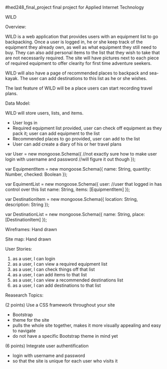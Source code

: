 #hed248_final_project
final project for Applied Internet Technology 


WILD 

Overview: 

WILD is a web application that provides users with an equipment list 
to go backpacking. Once a user is logged in, he or she
keep track of the equipment they already own, as well as what equipment 
they still need to buy. They can also add personal items to the list 
that they wish to take that are not necessarily required. The site will 
have pictures next to each piece of required equipment to offer clearity 
for first time adventure seekers. 

WILD will also have a page of recommended places to backpack and sea-kayak. 
The user can add destinations to this list as he or she wishes. 

The last feature of WILD will be a place users can start recording travel 
plans. 

Data Model: 

WILD will store users, lists, and items. 
- User logs in 
- Required equipment list provided, user can check off equipment as they 
pack it; user can add equipment to the list 
- Recommended places to go provided, user can add to the list 
- User can add create a diary of his or her travel plans 

var User = new mongoose.Schema({
  //not exactly sure how to make user login with username and password 
  //will figure it out though 
}); 

var EquipmentItem = new mongoose.Schema({
  name: String, 
  quantity: Number, 
  checked: Boolean
}); 

var EquimentList = new mongoose.Schema({
  user: //user that logged in has control over this list 
  name: String, 
  items: [EquipmentItem]
}); 

var DestinationItem = new mongoose.Schema({
  location: String, 
  description: String 
});

var DestinationList = new mongoose.Schema({
  name: String, 
  place: [DestinationItem]
});

Wireframes: 
Hand drawn 

Site map: 
Hand drawn 

User Stories: 
1. as a user, I can login 
2. as a user, I can view a required equipment list 
3. as a user, I can check things off that list 
4. as a user, I can add items to that list 
5. as a user, I can view a recommended destinations list 
6. as a user, I can add destinations to that list


Reasearch Topics: 

(2 points) Use a CSS framework throughout your site
- Bootstrap 
- theme for the site 
- pulls the whole site together, makes it more visually appealing 
and easy to navigate 
- do not have a specific Bootstrap theme in mind yet 

(6 points) Integrate user authentification 
- login with username and password 
- so that the site is unique for each user who visits it 




